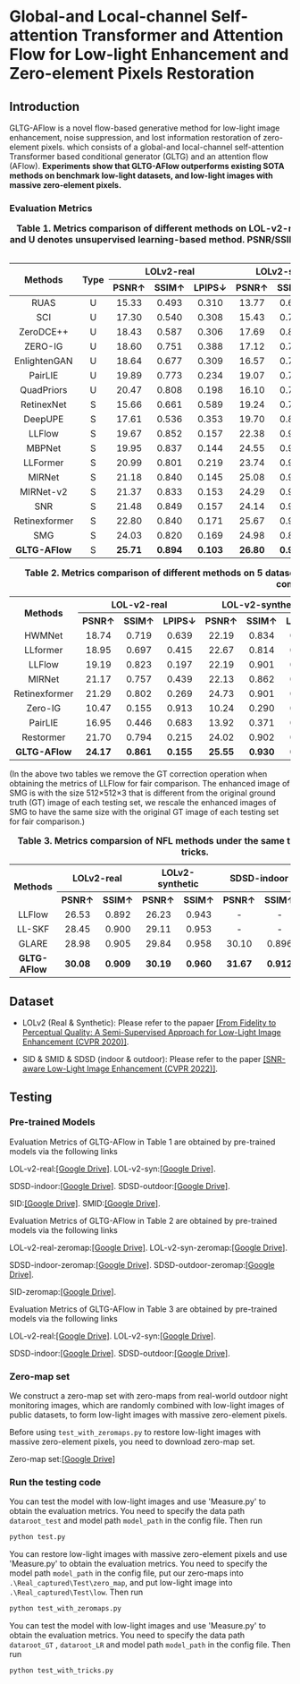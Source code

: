 # Global-and Local-channel Self-attention Transformer and Attention Flow for Low-light Enhancement and Zero-element Pixels Restoration


## Introduction
GLTG-AFlow is a novel flow-based generative method for low-light image enhancement, noise suppression, and lost information restoration of zero-element pixels.
which consists of a global-and local-channel self-attention Transformer based conditional generator (GLTG) and an attention flow (AFlow). **Experiments show that GLTG-AFlow outperforms existing SOTA methods on benchmark low-light datasets, and low-light images with massive zero-element pixels.**

### Evaluation Metrics

<link rel="stylesheet" type="text/css" href="styles.css">


<table style="text-align: center; border-collapse: collapse; width: 100%;">
  <caption style="font-weight: bold; text-align: center;">
    Table 1. Metrics comparison of different methods on LOL-v2-real, LOL-v2-synthetic, SMID, SDSD-indoor, SDSD-outdoor, and SID datasets.  <strong>S</strong> denotes supervised learning-based method, and <strong>U</strong> denotes unsupervised learning-based method.  PSNR/SSIM/LPIPS values are obtained by re-training and testing codes of compared methods on our training and test datasets.  The best values are highlighted in bold.
  </caption>
  <thead>
      <tr>
      <th rowspan="2">Methods</th>
      <th rowspan="2">Type</th>
      <th colspan="3">LOLv2-real</th>
      <th colspan="3">LOLv2-synthetic</th>
      <th colspan="3">SMID</th>
      <th colspan="3">SDSD-indoor</th>
      <th colspan="3">SDSD-outdoor</th>
      <th colspan="3">SID</th>
    </tr>
    <tr>
      <th>PSNR&uarr;</th>
      <th>SSIM&uarr;</th>
      <th>LPIPS&darr;</th>
      <th>PSNR&uarr;</th>
      <th>SSIM&uarr;</th>
      <th>LPIPS&darr;</th>
      <th>PSNR&uarr;</th>
      <th>SSIM&uarr;</th>
      <th>LPIPS&darr;</th>
      <th>PSNR&uarr;</th>
      <th>SSIM&uarr;</th>
      <th>LPIPS&darr;</th>
      <th>PSNR&uarr;</th>
      <th>SSIM&uarr;</th>
      <th>LPIPS&darr;</th>
      <th>PSNR&uarr;</th>
      <th>SSIM&uarr;</th>
      <th>LPIPS&darr;</th>
    </tr>
  </thead>
  <tbody>
    <tr>
      <td>RUAS</td><td>U</td><td>15.33</td><td>0.493</td><td>0.310</td><td>13.77</td><td>0.634</td><td>0.305</td><td>18.65</td><td>0.639</td><td>0.385</td><td>16.27</td><td>0.651</td><td>0.345</td><td>20.85</td><td>0.689</td><td>0.234</td><td>12.07</td><td>0.153</td><td>0.890</td>
    </tr>
    <tr>
      <td>SCI</td><td>U</td><td>17.30</td><td>0.540</td><td>0.308</td><td>15.43</td><td>0.744</td><td>0.233</td><td>19.74</td><td>0.653</td><td>0.359</td><td>21.19</td><td>0.723</td><td>0.328</td><td>18.09</td><td>0.538</td><td>0.296</td><td>12.84</td><td>0.150</td><td>0.931</td>
    </tr>
    <tr>
      <td>ZeroDCE++</td><td>U</td><td>18.43</td><td>0.587</td><td>0.306</td><td>17.69</td><td>0.815</td><td>0.186</td><td>17.06</td><td>0.612</td><td>0.405</td><td>20.53</td><td>0.671</td><td>0.360</td><td>17.01</td><td>0.517</td><td>0.328</td><td>13.07</td><td>0.146</td><td>0.905</td>
    </tr>
    <tr>
      <td>ZERO-IG</td><td>U</td><td>18.60</td><td>0.751</td><td>0.388</td><td>17.12</td><td>0.769</td><td>0.215</td><td>16.22</td><td>0.625</td><td>0.475</td><td>24.20</td><td>0.815</td><td>0.244</td><td>10.33</td><td>0.423</td><td>0.533</td><td>13.97</td><td>0.596</td><td>0.346</td>
    </tr>
    <tr>
      <td>EnlightenGAN</td><td>U</td><td>18.64</td><td>0.677</td><td>0.309</td><td>16.57</td><td>0.772</td><td>0.212</td><td>14.51</td><td>0.556</td><td>0.500</td><td>21.88</td><td>0.660</td><td>0.353</td><td>15.41</td><td>0.556</td><td>0.305</td><td>14.04</td><td>0.213</td><td>0.862</td>
    </tr>
    <tr>
      <td>PairLIE</td><td>U</td><td>19.89</td><td>0.773</td><td>0.234</td><td>19.07</td><td>0.794</td><td>0.230</td><td>13.36</td><td>0.532</td><td>0.507</td><td>19.46</td><td>0.689</td><td>0.284</td><td>12.37</td><td>0.434</td><td>0.368</td><td>14.55</td><td>0.272</td><td>0.831</td>
    </tr>
    <tr>
      <td>QuadPriors</td><td>U</td><td>20.47</td><td>0.808</td><td>0.198</td><td>16.10</td><td>0.752</td><td>0.251</td><td>15.68</td><td>0.600</td><td>0.433</td><td>22.22</td><td>0.777</td><td>0.206</td><td>18.29</td><td>0.661</td><td>0.209</td><td>15.79</td><td>0.500</td><td>0.521</td>
    </tr>
    <tr>
      <td>RetinexNet</td><td>S</td><td>15.66</td><td>0.661</td><td>0.589</td><td>19.24</td><td>0.798</td><td>0.246</td><td>14.91</td><td>0.539</td><td>0.531</td><td>26.48</td><td>0.824</td><td>0.218</td><td>14.47</td><td>0.557</td><td>0.340</td><td>13.69</td><td>0.198</td><td>0.828</td>
    </tr>
    <tr>
      <td>DeepUPE</td><td>S</td><td>17.61</td><td>0.536</td><td>0.353</td><td>19.70</td><td>0.841</td><td>0.155</td><td>22.31</td><td>0.685</td><td>0.282</td><td>21.15</td><td>0.669</td><td>0.361</td><td>25.74</td><td>0.782</td><td>0.185</td><td>15.66</td><td>0.198</td><td>0.896</td>
    </tr>
    <tr>
      <td>LLFlow</td><td>S</td><td>19.67</td><td>0.852</td><td>0.157</td><td>22.38</td><td>0.910</td><td>0.066</td><td>28.12</td><td>0.813</td><td>0.181</td><td>25.46</td><td>0.896</td><td>0.139</td><td>28.82</td><td>0.869</td><td>0.142</td><td>19.39</td><td>0.615</td><td>0.386</td>
    </tr>
    <tr>
      <td>MBPNet</td><td>S</td><td>19.95</td><td>0.837</td><td>0.144</td><td>24.55</td><td>0.918</td><td>0.066</td><td>26.93</td><td>0.771</td><td>0.178</td><td>28.82</td><td>0.882</td><td>0.126</td><td>22.87</td><td>0.754</td><td>0.186</td><td>18.75</td><td>0.441</td><td>0.596</td>
    </tr>
    <tr>
      <td>LLFormer</td><td>S</td><td>20.99</td><td>0.801</td><td>0.219</td><td>23.74</td><td>0.902</td><td>0.086</td><td>27.92</td><td>0.785</td><td>0.183</td><td>29.65</td><td>0.874</td><td>0.152</td><td>28.73</td><td>0.838</td><td>0.129</td><td>21.26</td><td>0.575</td><td>0.481</td>
    </tr>
    <tr>
      <td>MIRNet</td><td>S</td><td>21.18</td><td>0.840</td><td>0.145</td><td>25.08</td><td>0.920</td><td>0.070</td><td>28.67</td><td>0.810</td><td>0.180</td><td>27.83</td><td>0.882</td><td>0.138</td><td>29.17</td><td>0.871</td><td>0.152</td><td>20.87</td><td>0.605</td><td>0.460</td>
    </tr>
    <tr>
      <td>MIRNet-v2</td><td>S</td><td>21.37</td><td>0.833</td><td>0.153</td><td>24.29</td><td>0.923</td><td>0.064</td><td>28.49</td><td>0.804</td><td>0.174</td><td>28.74</td><td>0.890</td><td>0.122</td><td>30.07</td><td>0.866</td><td>0.152</td><td>21.80</td><td>0.630</td><td>0.405</td>
    </tr>
    <tr>
      <td>SNR</td><td>S</td><td>21.48</td><td>0.849</td><td>0.157</td><td>24.14</td><td>0.928</td><td>0.056</td><td>28.49</td><td>0.805</td><td>0.178</td><td>29.44</td><td>0.894</td><td>0.129</td><td>28.66</td><td>0.866</td><td>0.140</td><td>22.87</td><td>0.619</td><td>0.359</td>
    </tr>
    <tr>
      <td>Retinexformer</td><td>S</td><td>22.80</td><td>0.840</td><td>0.171</td><td>25.67</td><td>0.930</td><td>0.059</td><td><strong>29.15</strong></td><td><strong>0.815</strong></td><td>0.167</td><td>29.77</td><td>0.896</td><td>0.118</td><td>29.84</td><td>0.877</td><td>0.178</td><td><strong>24.44</strong></td><td><strong>0.680</strong></td><td><strong>0.344</strong></td>
    </tr>
    <tr>
      <td>SMG</td><td>S</td><td>24.03</td><td>0.820</td><td>0.169</td><td>24.98</td><td>0.894</td><td>0.092</td><td>26.97</td><td>0.725</td><td>0.211</td><td>26.89</td><td>0.802</td><td>0.166</td><td>26.33</td><td>0.809</td><td><strong>0.093</strong></td><td>22.63</td><td>0.541</td><td>0.377</td>
    </tr>
    <tr>
      <td><strong>GLTG-AFlow</strong></td><td>S</td><td><strong>25.71</strong></td><td><strong>0.894</strong></td><td><strong>0.103</strong></td><td><strong>26.80</strong></td><td><strong>0.951</strong></td><td><strong>0.037</strong></td><td>28.75</td><td>0.811</td><td><strong>0.164</strong></td><td><strong>31.47</strong></td><td><strong>0.913</strong></td><td><strong>0.102</strong></td><td><strong>30.12</strong></td><td><strong>0.883</strong></td><td>0.168</td><td>22.38</td><td>0.672</td><td>0.372</td>
    </tr>
  </tbody>
</table>

<table style="text-align: center; border-collapse: collapse; width: 100%;">
  <caption style="font-weight: bold; text-align: center;">
    Table 2. Metrics comparison of different methods on 5 datasets, where low-light images are with massive zero-element pixels those are obtained by 
combining with our zero-map set.
  </caption>
    <tr>
        <th rowspan="2" class="top-bordered right-bordered">Methods</th>
        <th colspan="3" class="top-bordered right-bordered">LOL-v2-real</th>
        <th colspan="3" class="top-bordered right-bordered">LOL-v2-synthetic</th>
        <th colspan="3" class="top-bordered right-bordered">SDSD-indoor</th>
        <th colspan="3" class="top-bordered right-bordered">SDSD-outdoor</th>
        <th colspan="3" class="top-bordered right-bordered">SID</th>
    </tr>
    <tr>
        <th>PSNR&uarr;</th>
        <th>SSIM&uarr;</th>
        <th class="right-bordered">LPIPS&darr;</th>
        <th>PSNR&uarr;</th>
        <th>SSIM&uarr;</th>
        <th class="right-bordered">LPIPS&darr;</th>
        <th>PSNR&uarr;</th>
        <th>SSIM&uarr;</th>
        <th class="right-bordered">LPIPS&darr;</th>
        <th>PSNR&uarr;</th>
        <th>SSIM&uarr;</th>
        <th class="right-bordered">LPIPS&darr;</th>
        <th>PSNR&uarr;</th>
        <th>SSIM&uarr;</th>
        <th class="right-bordered">LPIPS&darr;</th>
    </tr>
    <tr>
        <td class="right-bordered">HWMNet</td>
        <td>18.74</td>
        <td>0.719</td>
        <td class="right-bordered">0.639</td>
        <td>22.19</td>
        <td>0.834</td>
        <td class="right-bordered">0.278</td>
        <td>26.76</td>
        <td>0.856</td>
        <td class="right-bordered">0.191</td>
        <td>25.06</td>
        <td>0.805</td>
        <td class="right-bordered">0.214</td>
        <td>20.86</td>
        <td>0.589</td>
        <td class="right-bordered">0.495</td>
    </tr>
    <tr>
        <td class="right-bordered">LLformer</td>
        <td>18.95</td>
        <td>0.697</td>
        <td class="right-bordered">0.415</td>
        <td>22.67</td>
        <td>0.814</td>
        <td class="right-bordered">0.200</td>
        <td>28.05</td>
        <td>0.837</td>
        <td class="right-bordered">0.243</td>
        <td>28.72</td>
        <td>0.849</td>
        <td class="right-bordered">0.167</td>
        <td>20.91</td>
        <td>0.582</td>
        <td class="right-bordered">0.456</td>
    </tr>
    <tr>
        <td class="right-bordered">LLFlow</td>
        <td>19.19</td>
        <td>0.823</td>
        <td class="right-bordered">0.197</td>
        <td>22.19</td>
        <td>0.901</td>
        <td class="right-bordered">0.096</td>
        <td>27.45</td>
        <td>0.899</td>
        <td class="right-bordered">0.183</td>
        <td>28.90</td>
        <td>0.869</td>
        <td class="right-bordered">0.211</td>
        <td>18.63</td>
        <td>0.609</td>
        <td class="right-bordered">0.526</td>
    </tr>
    <tr>
        <td class="right-bordered">MIRNet</td>
        <td>21.17</td>
        <td>0.757</td>
        <td class="right-bordered">0.439</td>
        <td>22.13</td>
        <td>0.862</td>
        <td class="right-bordered">0.143</td>
        <td>28.11</td>
        <td>0.847</td>
        <td class="right-bordered">0.209</td>
        <td>28.83</td>
        <td>0.858</td>
        <td class="right-bordered"><b>0.163</b></td>
        <td>20.82</td>
        <td>0.605</td>
        <td class="right-bordered">0.439</td>
    </tr>
    <tr>
        <td class="right-bordered">Retinexformer</td>
        <td>21.29</td>
        <td>0.802</td>
        <td class="right-bordered">0.269</td>
        <td>24.73</td>
        <td>0.901</td>
        <td class="right-bordered">0.130</td>
        <td>30.08</td>
        <td>0.893</td>
        <td class="right-bordered">0.151</td>
        <td>28.85</td>
        <td>0.853</td>
        <td class="right-bordered">0.167</td>
        <td><b>21.75</b></td>
        <td>0.618</td>
        <td class="right-bordered">0.409</td>
    </tr>
    <tr>
        <td class="right-bordered">Zero-IG</td>
        <td>10.47</td>
        <td>0.155</td>
        <td class="right-bordered">0.913</td>
        <td>10.24</td>
        <td>0.290</td>
        <td class="right-bordered">0.815</td>
        <td>12.98</td>
        <td>0.270</td>
        <td class="right-bordered">0.819</td>
        <td>8.76</td>
        <td>0.114</td>
        <td class="right-bordered">0.809</td>
        <td>9.28</td>
        <td>0.063</td>
        <td class="right-bordered">0.933</td>
    </tr>
    <tr>
        <td class="right-bordered">PairLIE</td>
        <td>16.95</td>
        <td>0.446</td>
        <td class="right-bordered">0.683</td>
        <td>13.92</td>
        <td>0.371</td>
        <td class="right-bordered">0.749</td>
        <td>13.99</td>
        <td>0.344</td>
        <td class="right-bordered">0.750</td>
        <td>12.14</td>
        <td>0.275</td>
        <td class="right-bordered">0.686</td>
        <td>13.36</td>
        <td>0.201</td>
        <td class="right-bordered">0.867</td>
    </tr>
    <tr>
        <td class="right-bordered">Restormer</td>
        <td>21.70</td>
        <td>0.794</td>
        <td class="right-bordered">0.215</td>
        <td>24.02</td>
        <td>0.902</td>
        <td class="right-bordered">0.116</td>
        <td>29.15</td>
        <td>0.869</td>
        <td class="right-bordered">0.190</td>
        <td>27.56</td>
        <td>0.835</td>
        <td class="right-bordered">0.223</td>
        <td>21.16</td>
        <td>0.637</td>
        <td class="right-bordered">0.547</td>
    </tr>
    <tr class="bottom-bordered bold-top-border">
        <td class="right-bordered"><b>GLTG-AFlow</b></td>
        <td><b>24.17</b></td>
        <td><b>0.861</b></td>
        <td class="right-bordered"><b>0.155</b></td>
        <td><b>25.55</b></td>
        <td><b>0.930</b></td>
        <td class="right-bordered"><b>0.045</b></td>
        <td><b>30.49</b></td>
        <td><b>0.910</b></td>
        <td class="right-bordered"><b>0.112</b></td>
        <td><b>30.29</b></td>
        <td><b>0.880</b></td>
        <td class="right-bordered">0.172</td>
        <td>21.30</td>
        <td><b>0.643</b></td>
        <td class="right-bordered"><b>0.392</b></td>
    </tr>
</table>

(In the above two tables we remove the GT correction operation when obtaining the metrics of LLFlow for fair comparison. The enhanced image of SMG is with the size 512×512×3 that is different from the original ground truth (GT) image of each testing set, we rescale the enhanced images of SMG to have the same size with the original GT image of each testing set for fair comparison.)

<table style="text-align: center; border-collapse: collapse; width: 100%;">
    <caption style="font-weight: bold; text-align: center;">
Table 3. Metrics comparsion of NFL methods under the same training and testing tricks.
</caption>
    <tr> 
        <th rowspan="2" class="top-bordered right-bordered">Methods</th>
        <th colspan="2" class="top-bordered right-bordered">LOLv2-real</th>
        <th colspan="2" class="top-bordered right-bordered">LOLv2-synthetic</th>
        <th colspan="2" class="top-bordered right-bordered">SDSD-indoor</th>
        <th colspan="2" class="top-bordered">SDSD-outdoor</th>
    </tr>
    <tr>
        <th>PSNR&uarr;</th>
        <th class="right-bordered">SSIM&uarr;</th>
        <th>PSNR&uarr;</th>
        <th class="right-bordered">SSIM&uarr;</th>
        <th>PSNR&uarr;</th>
        <th class="right-bordered">SSIM&uarr;</th>
        <th>PSNR&uarr;</th>
        <th>SSIM&uarr;</th>
    </tr>
    <tr>
        <td class="right-bordered">LLFlow</td>
        <td>26.53</td>
        <td class="right-bordered">0.892</td>
        <td>26.23</td>
        <td class="right-bordered">0.943</td>
        <td>-</td>
        <td class="right-bordered">-</td>
        <td>-</td>
        <td>-</td>
    </tr>
    <tr>
        <td class="right-bordered">LL-SKF</td>
        <td>28.45</td>
        <td class="right-bordered">0.900</td>
        <td>29.11</td>
        <td class="right-bordered">0.953</td>
        <td>-</td>
        <td class="right-bordered">-</td>
        <td>-</td>
        <td>-</td>
    </tr>
    <tr>
        <td class="right-bordered">GLARE</td>
        <td>28.98</td>
        <td class="right-bordered">0.905</td>
        <td>29.84</td>
        <td class="right-bordered">0.958</td>
        <td>30.10</td>
        <td class="right-bordered">0.896</td>
        <td>30.85</td>
        <td>0.884</td>
    </tr>
    <tr class="bottom-bordered bold-top-border">
        <td class="right-bordered"><b>GLTG-AFlow</b></td>
        <td><b>30.08</b></td>
        <td class="right-bordered"><b>0.909</b></td>
        <td><b>30.19</b></td>
        <td class="right-bordered"><b>0.960</b></td>
        <td><b>31.67</b></td>
        <td class="right-bordered"><b>0.912</b></td>
        <td><b>31.95</b></td>
        <td><b>0.904</b></td>
    </tr>
</table>

## Dataset

- LOLv2 (Real & Synthetic): Please refer to the papaer [[From Fidelity to Perceptual Quality: A Semi-Supervised Approach for Low-Light Image Enhancement (CVPR 2020)]](https://github.com/flyywh/CVPR-2020-Semi-Low-Light).

- SID & SMID & SDSD (indoor & outdoor): Please refer to the paper [[SNR-aware Low-Light Image Enhancement (CVPR 2022)]](https://github.com/dvlab-research/SNR-Aware-Low-Light-Enhance).




## Testing

### Pre-trained Models

Evaluation Metrics of GLTG-AFlow in Table 1 are obtained by pre-trained models via the following links

LOL-v2-real:[[Google Drive]](https://drive.google.com/file/d/1WIYhozFftZxjx1rx3LIN4Z_1QFE_JlER/view?usp=sharing).
LOL-v2-syn:[[Google Drive]](https://drive.google.com/file/d/1P9xkb_nJYL9W9IsY0vw8-seCIrpd2bK-/view?usp=sharing).

SDSD-indoor:[[Google Drive]](https://drive.google.com/file/d/1U58zbbOvv_s_4ZWtDk_NssOcG1pqt3A7/view?usp=sharing).
SDSD-outdoor:[[Google Drive]](https://drive.google.com/file/d/1sJQSjxbfRb73k4JR7m6Yv3LzhD-BKy6D/view?usp=sharing).

SID:[[Google Drive]](https://drive.google.com/file/d/1dAxiSX_MeDmwVn1_m69qcoHwm6eaQ3Ni/view?usp=sharing).
SMID:[[Google Drive]](https://drive.google.com/file/d/1cB4xB1iJ3OSQk9STsYgxXeHlHi-ud5aj/view?usp=sharing).

Evaluation Metrics of GLTG-AFlow in Table 2 are obtained by pre-trained models via the following links

LOL-v2-real-zeromap:[[Google Drive]](https://drive.google.com/file/d/1wECxXPZ8Coc5KllMXSstGGXugtuE1I4l/view?usp=sharing).
LOL-v2-syn-zeromap:[[Google Drive]](https://drive.google.com/file/d/1DMFwJObvsGZKKip-G6DVd2lta0QtV0tF/view?usp=sharing).

SDSD-indoor-zeromap:[[Google Drive]](https://drive.google.com/file/d/1asfvlrD9dFARAf8lAoH1WeAKjjox4yDY/view?usp=sharing).
SDSD-outdoor-zeromap:[[Google Drive]](https://drive.google.com/file/d/1XysG63_hsZzPGPSOeqxfJ5GsPkAHzRZ8/view?usp=sharing).

SID-zeromap:[[Google Drive]](https://drive.google.com/file/d/1Voe0kcAeCDOcjDaT70e3dEgYNn3SGOZ-/view?usp=sharing).

Evaluation Metrics of GLTG-AFlow in Table 3 are obtained by pre-trained models via the following links

LOL-v2-real:[[Google Drive]](https://drive.google.com/file/d/1WIYhozFftZxjx1rx3LIN4Z_1QFE_JlER/view?usp=sharing).
LOL-v2-syn:[[Google Drive]](https://drive.google.com/file/d/1P9xkb_nJYL9W9IsY0vw8-seCIrpd2bK-/view?usp=sharing).

SDSD-indoor:[[Google Drive]](https://drive.google.com/file/d/1U58zbbOvv_s_4ZWtDk_NssOcG1pqt3A7/view?usp=sharing).
SDSD-outdoor:[[Google Drive]](https://drive.google.com/file/d/1sJQSjxbfRb73k4JR7m6Yv3LzhD-BKy6D/view?usp=sharing).

### Zero-map set
We construct a zero-map set with zero-maps from real-world outdoor night monitoring images, which are randomly combined with low-light images of public datasets, to form low-light images with massive zero-element pixels.

Before using ```test_with_zeromaps.py``` to restore low-light images with massive zero-element pixels, you need to download zero-map set.

Zero-map set:[[Google Drive]](https://drive.google.com/file/d/165Mx9sEYIyba9joK19B7o4MQlAq2WRcH/view?usp=sharing)

### Run the testing code 

You can test the model with low-light images and use 'Measure.py' to obtain the evaluation metrics. You need to specify the data path ```dataroot_test``` and model path ```model_path``` in the config file. Then run
```bash
python test.py
```

You can restore low-light images with massive zero-element pixels and use 'Measure.py' to obtain the evaluation metrics. You need to specify the model path ```model_path``` in the config file, put our zero-maps into ```.\Real_captured\Test\zero_map```, and put low-light image into ```.\Real_captured\Test\low```. Then run
```bash
python test_with_zeromaps.py
```

You can test the model with low-light images and use 'Measure.py' to obtain the evaluation metrics. You need to specify the data path ```dataroot_GT``` , ```dataroot_LR``` and model path ```model_path``` in the config file. Then run
```bash
python test_with_tricks.py
```